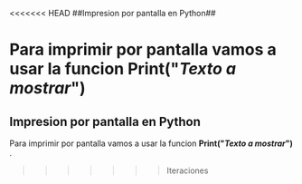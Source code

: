 <<<<<<< HEAD
##Impresion por pantalla en Python##

Para imprimir por pantalla vamos a usar la funcion **Print("_Texto a mostrar_")**
=======
## Impresion por pantalla en Python ##

Para imprimir por pantalla vamos a usar la funcion **Print("_Texto a mostrar_")** .
>>>>>>> Iteraciones
